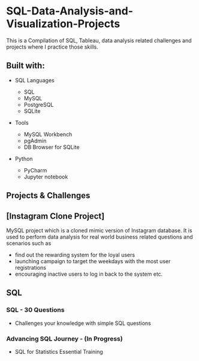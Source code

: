 # SQL-Data-Analysis-and-Visualization-Projects

This is a Compilation of SQL, Tableau, data analysis related challenges and projects where I practice those skills.

## Built with:
- SQL Languages

  - SQL
  -  MySQL
  - PostgreSQL
  - SQLite

- Tools
  - MySQL Workbench
  - pgAdmin
  - DB Browser for SQLite

- Python

  - PyCharm
  - Jupyter notebook


## Projects & Challenges

## [Instagram Clone Project]

MySQL project which is a cloned mimic version of Instagram database. It is used to perform data analysis for real world business related questions and scenarios such as

  - find out the rewarding system for the loyal users
  - launching campaign to target the weekdays with the most user registrations
  - encouraging inactive users to log in back to the system etc.


## SQL 

### SQL - 30 Questions
  - Challenges your knowledge with simple SQL questions

### Advancing SQL Journey - (In Progress)
  - SQL for Statistics Essential Training
